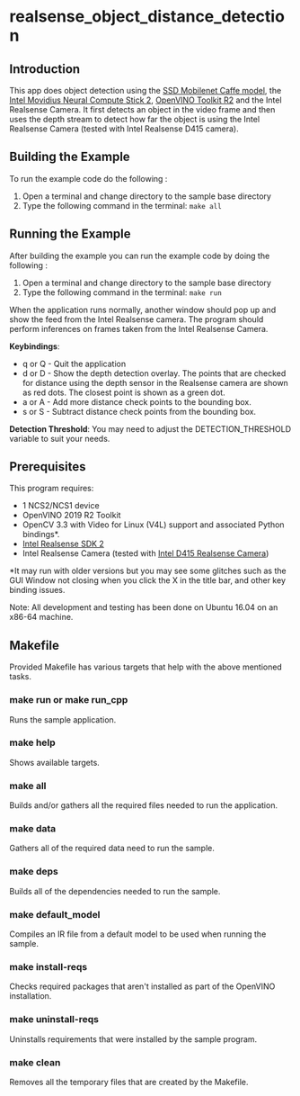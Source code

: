 # realsense_object_distance_detection
## Introduction
This app does object detection using the [SSD Mobilenet Caffe model](../../networks/ssd_mobilenet_caffe/README.md), the [Intel Movidius Neural Compute Stick 2](https://software.intel.com/en-us/neural-compute-stick), [OpenVINO Toolkit R2](https://software.intel.com/en-us/openvino-toolkit) and the Intel Realsense Camera. It first detects an object in the video frame and then uses the depth stream to detect how far the object is using the Intel Realsense Camera (tested with Intel Realsense D415 camera).

## Building the Example

To run the example code do the following :
1. Open a terminal and change directory to the sample base directory
2. Type the following command in the terminal: ```make all```

## Running the Example

After building the example you can run the example code by doing the following :
1. Open a terminal and change directory to the sample base directory
2. Type the following command in the terminal: ```make run``` 

When the application runs normally, another window should pop up and show the feed from the Intel Realsense camera. The program should perform inferences on frames taken from the Intel Realsense Camera.

**Keybindings**:
- q or Q - Quit the application
- d or D - Show the depth detection overlay. The points that are checked for distance using the depth sensor in the Realsense camera are shown as red dots. The closest point is shown as a green dot.
- a or A - Add more distance check points to the bounding box. 
- s or S - Subtract distance check points from the bounding box.


**Detection Threshold**:
You may need to adjust the DETECTION_THRESHOLD variable to suit your needs.

## Prerequisites
This program requires:
- 1 NCS2/NCS1 device
- OpenVINO 2019 R2 Toolkit
- OpenCV 3.3 with Video for Linux (V4L) support and associated Python bindings*.
- [Intel Realsense SDK 2](https://www.intelrealsense.com/developers#downloads)
- Intel Realsense Camera (tested with [Intel D415 Realsense Camera](https://store.intelrealsense.com/buy-intel-realsense-depth-camera-d415.html))


*It may run with older versions but you may see some glitches such as the GUI Window not closing when you click the X in the title bar, and other key binding issues.

Note: All development and testing has been done on Ubuntu 16.04 on an x86-64 machine.

## Makefile
Provided Makefile has various targets that help with the above mentioned tasks.

### make run or make run_cpp
Runs the sample application.

### make help
Shows available targets.

### make all
Builds and/or gathers all the required files needed to run the application.

### make data
Gathers all of the required data need to run the sample.

### make deps
Builds all of the dependencies needed to run the sample.

### make default_model
Compiles an IR file from a default model to be used when running the sample.

### make install-reqs
Checks required packages that aren't installed as part of the OpenVINO installation. 

### make uninstall-reqs
Uninstalls requirements that were installed by the sample program.
 
### make clean
Removes all the temporary files that are created by the Makefile.

